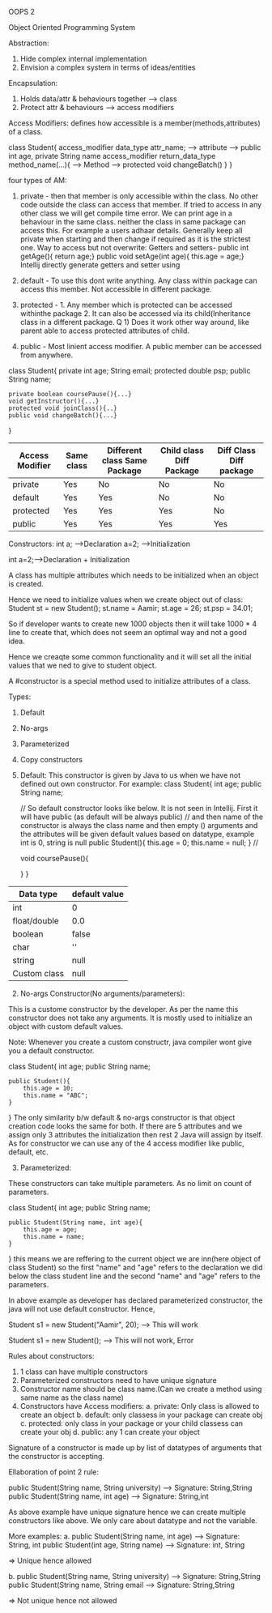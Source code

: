 OOPS 2

Object Oriented Programming System

Abstraction:
1. Hide complex internal implementation
2. Envision a complex system in terms of ideas/entities

Encapsulation:
1. Holds data/attr & behaviours together --> class
2. Protect attr & behaviours --> access modifiers


Access Modifiers:
defines how accessible is a member(methods,attributes) of a class.

class Student{
access_modifier data_type attr_name;			--> attribute --> public int age, private String name
access_modifier return_data_type method_name(...){	--> Method --> protected void changeBatch()
}
}

four types of AM:
1. private - then that member is only accessible within the class. No other code outside the class can access that member.
   If tried to access in any other class we will get compile time error.
   We can print age in a behaviour in the same class.
   neither the class in same package can access this.
   For example a users adhaar details.
   Generally keep all private when starting and then change if required as it is the strictest one.
   Way to access but not overwrite: Getters and setters-
   public int getAge(){
   return age;}
   public void setAge(int age){
   this.age = age;}
   Intellij directly generate getters and setter using

2. default - To use this dont write anything. Any class within package can access this member.
   Not accessible in different package.

3. protected - 1. Any member which is protected can be accessed withinthe package
   2. It can also be accessed via its child(Inheritance class in a different package.
   Q 1) Does it work other way around, like parent able to access protected attributes of child.
4. public - Most linient access modifier. A public member can be accessed from anywhere.

class Student{
private int age;
String email;
protected double psp;
public String name;

	private boolean coursePause(){...}
	void getInstructor(){...}
	protected void joinClass(){..}
	public void changeBatch(){...}
}


| Access Modifier | Same class | Different class Same Package | Child class Diff Package | Diff Class Diff package |
|-----------------|------------|------------------------------|--------------------------|-------------------------|
| private         | Yes        | No                           | No                       | No                      |
| default         | Yes        | Yes                          | No                       | No                      |
| protected       | Yes        | Yes                          | Yes                      | No                      |
| public          | Yes        | Yes                          | Yes                      | Yes                     |


Constructors:
int a;	-->Declaration
a=2;	-->Initialization

int a=2;-->Declaration + Initialization

A class has multiple attributes which needs to be initialized when an object is created.

Hence we need to initialize values when we create object out of class:
Student st = new Student();
st.name = Aamir;
st.age = 26;
st.psp = 34.01;

So if developer wants to create new 1000 objects then it will take 1000 * 4 line to create that, which does not seem an optimal way and not a good idea.

Hence we creaqte some common functionality and it will set all the initial values that we ned to give to student object.

A #constructor is a special method used to initialize attributes of a class.

Types:
1. Default
2. No-args
3. Parameterized
4. Copy constructors

1. Default:
   This constructor is given by Java to us when we have not defined out own constructor.
   For example:
   class Student{
   int age;
   public String name;

   // So default constructor looks like below. It is not seen in Intellij. First it will have public (as default will be always public)
   // and then name of the constructor is always the class name and then empty () arguments and the attributes will be given default values based on datatype, example int is 0, string is null
   public Student(){
   this.age = 0;
   this.name = null;
   }
   //

   void coursePause(){

   }
   }

| Data type    | default value |
|--------------|---------------|
| int          | 0             |
| float/double | 0.0           |
| boolean      | false         |
| char         | ''            |
| string       | null          |
| Custom class | null          |


2. No-args Constructor(No arguments/parameters):

This is a custome constructor by the developer.
As per the name this constructor does not take any arguments. It is mostly used to initialize an object with custom default values.

Note: Whenever you create a custom constructr, java compiler wont give you a default constructor.

class Student{
int age;
public String name;

	public Student(){
		this.age = 10;
		this.name = "ABC"; 
	}

}
The only similarity b/w default & no-args constructor is that object creation code looks the same for both.
If there are 5 attributes and we assign only 3 attributes the initialization then rest 2 Java will assign by itself.
As for constructor we can use any of the 4 access modifier like public, default, etc.



3. Parameterized:

These constructors can take multiple parameters.
As no limit on count of parameters.

class Student{
int age;
public String name;

	public Student(String name, int age){
		this.age = age;
		this.name = name; 
	}

}
this means we are reffering to the current object we are inn(here object of class Student)
so the first "name" and "age" refers to the declaration we did below the class student line and
the second "name" and "age" refers to the parameters.

In above example as developer has declared parameterized constructor, the java will not use default constructor. Hence,

Student s1 = new Student("Aamir", 20);	--> This will work

Student s1 = new Student();		--> This will not work, Error


Rules about constructors:
1. 1 class can have multiple constructors
2. Parameterized constructors need to have unique signature
3. Constructor name should be class name.(Can we create a method using same name as the class name)
4. Constructors have Access modifiers:
   a. private: Only class is allowed to create an object
   b. default: only classess in your package can create obj
   c. protected: only class in your package or your child classess can create your obj
   d. public: any 1 can create your object

Signature of a constructor is made up by list of datatypes of arguments that the constructor is accepting.


Ellaboration of point 2 rule:

public Student(String name, String university)
--> Signature: String,String
public Student(String name, int age)
--> Signature: String,int

As above example have unique signature hence we can create multiple constructors like above.
We only care about datatype and not the variable.

More examples:
a.
public Student(String name, int age)
--> Signature: String, int
public Student(int age, String name)
--> Signature: int, String

=> Unique hence allowed

b.
public Student(String name, String university)
--> Signature: String,String
public Student(String name, String email
--> Signature: String,String

=> Not unique hence not allowed

